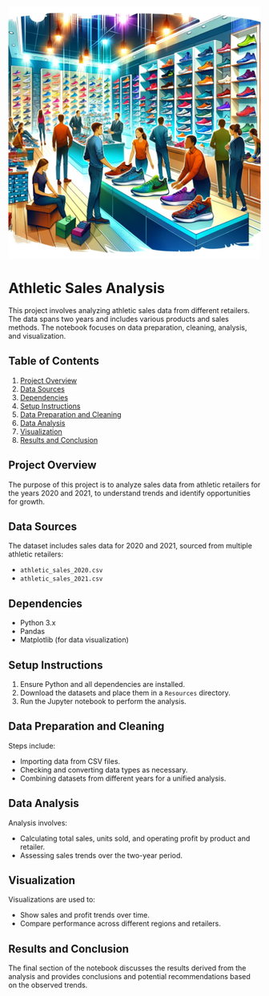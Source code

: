 ![Store selling Athletic wear](./Resources/athletic_sales.webp)

# Athletic Sales Analysis

This project involves analyzing athletic sales data from different retailers. The data spans two years and includes various products and sales methods. The notebook focuses on data preparation, cleaning, analysis, and visualization.

## Table of Contents

1. [Project Overview](#project-overview)
2. [Data Sources](#data-sources)
3. [Dependencies](#dependencies)
4. [Setup Instructions](#setup-instructions)
5. [Data Preparation and Cleaning](#data-preparation-and-cleaning)
6. [Data Analysis](#data-analysis)
7. [Visualization](#visualization)
8. [Results and Conclusion](#results-and-conclusion)

## Project Overview

The purpose of this project is to analyze sales data from athletic retailers for the years 2020 and 2021, to understand trends and identify opportunities for growth.

## Data Sources

The dataset includes sales data for 2020 and 2021, sourced from multiple athletic retailers:

- `athletic_sales_2020.csv`
- `athletic_sales_2021.csv`

## Dependencies

- Python 3.x
- Pandas
- Matplotlib (for data visualization)

## Setup Instructions

1. Ensure Python and all dependencies are installed.
2. Download the datasets and place them in a `Resources` directory.
3. Run the Jupyter notebook to perform the analysis.

## Data Preparation and Cleaning

Steps include:

- Importing data from CSV files.
- Checking and converting data types as necessary.
- Combining datasets from different years for a unified analysis.

## Data Analysis

Analysis involves:

- Calculating total sales, units sold, and operating profit by product and retailer.
- Assessing sales trends over the two-year period.

## Visualization

Visualizations are used to:

- Show sales and profit trends over time.
- Compare performance across different regions and retailers.

## Results and Conclusion

The final section of the notebook discusses the results derived from the analysis and provides conclusions and potential recommendations based on the observed trends.
